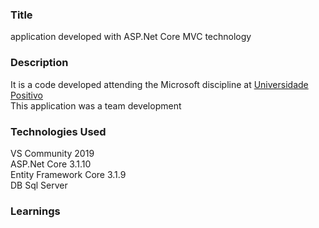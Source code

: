 ### __Title__ 

application developed with ASP.Net Core MVC technology

### __Description__

It is a code developed attending the Microsoft discipline at [Universidade Positivo](https://www.up.edu.br/institucional) </br>
This application was a team development</br>

### __Technologies Used__

VS Community 2019 </br>
ASP.Net Core 3.1.10</br>
Entity Framework Core 3.1.9</br>
DB Sql Server

### __Learnings__

